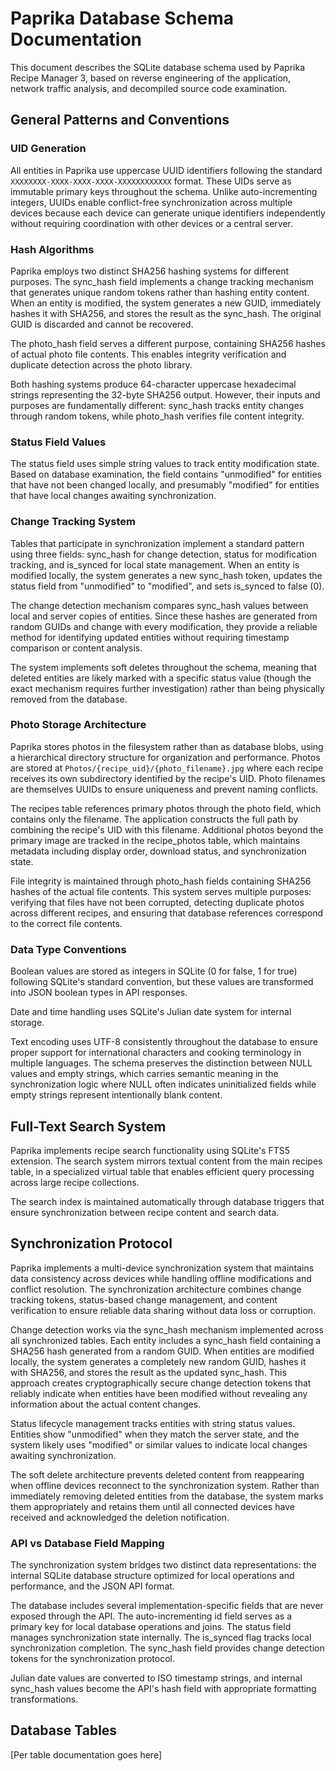 # Paprika Database Schema Documentation

This document describes the SQLite database schema used by Paprika Recipe Manager 3, based on reverse engineering of the application, network traffic analysis, and decompiled source code examination.

## General Patterns and Conventions

### UID Generation

All entities in Paprika use uppercase UUID identifiers following the standard `XXXXXXXX-XXXX-XXXX-XXXX-XXXXXXXXXXXX` format. These UIDs serve as immutable primary keys throughout the schema. Unlike auto-incrementing integers, UUIDs enable conflict-free synchronization across multiple devices because each device can generate unique identifiers independently without requiring coordination with other devices or a central server.

### Hash Algorithms

Paprika employs two distinct SHA256 hashing systems for different purposes. The sync_hash field implements a change tracking mechanism that generates unique random tokens rather than hashing entity content. When an entity is modified, the system generates a new GUID, immediately hashes it with SHA256, and stores the result as the sync_hash. The original GUID is discarded and cannot be recovered.

The photo_hash field serves a different purpose, containing SHA256 hashes of actual photo file contents. This enables integrity verification and duplicate detection across the photo library.

Both hashing systems produce 64-character uppercase hexadecimal strings representing the 32-byte SHA256 output. However, their inputs and purposes are fundamentally different: sync_hash tracks entity changes through random tokens, while photo_hash verifies file content integrity.

### Status Field Values

The status field uses simple string values to track entity modification state. Based on database examination, the field contains "unmodified" for entities that have not been changed locally, and presumably "modified" for entities that have local changes awaiting synchronization.

### Change Tracking System

Tables that participate in synchronization implement a standard pattern using three fields: sync_hash for change detection, status for modification tracking, and is_synced for local state management. When an entity is modified locally, the system generates a new sync_hash token, updates the status field from "unmodified" to "modified", and sets is_synced to false (0).

The change detection mechanism compares sync_hash values between local and server copies of entities. Since these hashes are generated from random GUIDs and change with every modification, they provide a reliable method for identifying updated entities without requiring timestamp comparison or content analysis.

The system implements soft deletes throughout the schema, meaning that deleted entities are likely marked with a specific status value (though the exact mechanism requires further investigation) rather than being physically removed from the database.

### Photo Storage Architecture

Paprika stores photos in the filesystem rather than as database blobs, using a hierarchical directory structure for organization and performance. Photos are stored at `Photos/{recipe_uid}/{photo_filename}.jpg` where each recipe receives its own subdirectory identified by the recipe's UID. Photo filenames are themselves UUIDs to ensure uniqueness and prevent naming conflicts.

The recipes table references primary photos through the photo field, which contains only the filename. The application constructs the full path by combining the recipe's UID with this filename. Additional photos beyond the primary image are tracked in the recipe_photos table, which maintains metadata including display order, download status, and synchronization state.

File integrity is maintained through photo_hash fields containing SHA256 hashes of the actual file contents. This system serves multiple purposes: verifying that files have not been corrupted, detecting duplicate photos across different recipes, and ensuring that database references correspond to the correct file contents.

### Data Type Conventions

Boolean values are stored as integers in SQLite (0 for false, 1 for true) following SQLite's standard convention, but these values are transformed into JSON boolean types in API responses.

Date and time handling uses SQLite's Julian date system for internal storage.

Text encoding uses UTF-8 consistently throughout the database to ensure proper support for international characters and cooking terminology in multiple languages. The schema preserves the distinction between NULL values and empty strings, which carries semantic meaning in the synchronization logic where NULL often indicates uninitialized fields while empty strings represent intentionally blank content.

## Full-Text Search System

Paprika implements recipe search functionality using SQLite's FTS5 extension. The search system mirrors textual content from the main recipes table, in a specialized virtual table that enables efficient query processing across large recipe collections.

The search index is maintained automatically through database triggers that ensure synchronization between recipe content and search data.

## Synchronization Protocol

Paprika implements a multi-device synchronization system that maintains data consistency across devices while handling offline modifications and conflict resolution. The synchronization architecture combines change tracking tokens, status-based change management, and content verification to ensure reliable data sharing without data loss or corruption.

Change detection works via the sync_hash mechanism implemented across all synchronized tables. Each entity includes a sync_hash field containing a SHA256 hash generated from a random GUID. When entities are modified locally, the system generates a completely new random GUID, hashes it with SHA256, and stores the result as the updated sync_hash. This approach creates cryptographically secure change detection tokens that reliably indicate when entities have been modified without revealing any information about the actual content changes.

Status lifecycle management tracks entities with string status values. Entities show "unmodified" when they match the server state, and the system likely uses "modified" or similar values to indicate local changes awaiting synchronization.

The soft delete architecture prevents deleted content from reappearing when offline devices reconnect to the synchronization system. Rather than immediately removing deleted entities from the database, the system marks them appropriately and retains them until all connected devices have received and acknowledged the deletion notification.

### API vs Database Field Mapping

The synchronization system bridges two distinct data representations: the internal SQLite database structure optimized for local operations and performance, and the JSON API format.

The database includes several implementation-specific fields that are never exposed through the API. The auto-incrementing id field serves as a primary key for local database operations and joins. The status field manages synchronization state internally. The is_synced flag tracks local synchronization completion. The sync_hash field provides change detection tokens for the synchronization protocol.

Julian date values are converted to ISO timestamp strings, and internal sync_hash values become the API's hash field with appropriate formatting transformations.

## Database Tables

[Per table documentation goes here]